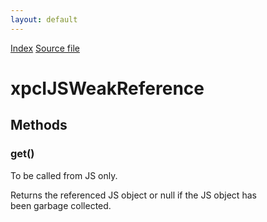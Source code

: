 ```yaml
---
layout: default
---
```

<div id='links'><a href="../index.html">Index</a>
<a href="http://dxr.mozilla.org/mozilla-central/source/js/xpconnect/idl/xpcIJSWeakReference.idl">Source file</a>
</div>

# xpcIJSWeakReference #

## Methods ##

### get() ###
  
To be called from JS only.  
  
Returns the referenced JS object or null if the JS object has  
been garbage collected.  
  
